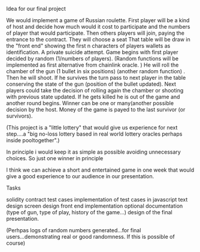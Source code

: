 Idea for our final project

We would implement a game of Russian roulette.
First player will be a kind of host and decide how much would it cost to participate and the numbers of player that would participate.
Then others players will join, paying the entrance to the contract. They will choose a seat
That table will be draw in the "front end" showing the first n characters of players wallets as identification. A private suicide attempt.
Game begins with first player decided by random (1/numbers of players).
(Random functions will be implemented as first alternative from chainlink oracle. )
He will roll the chamber of the gun (1 bullet in six positions) (another random function)
. Then he will shoot. If he survives the turn pass to next player in the table conserving the state of the gun
(position of the bullet updated). Next players could take the decision of rolling again the chamber or shooting with previous state updated.
If he gets killed he is out of the game and another round begins.
Winner can be one or many(another possible decision by the host.
Money of the game is payed to the last survivor (or survivors).

(This project is a "little lottery" that would give us experience for next step....a "big  no-loss lottery based in real world lottery oracles  perhaps inside pooltogether".)


In principle i would keep it as simple as possible avoiding unnecessary choices. So just one winner in principle

I think we can achieve a short and entertained game in one week that would give a good experience to our audience in our presentation.


Tasks

solidity contract
test cases
implementation of test cases in javascript
text design
screen design
front end implementation
optional documentation (type of gun, type of play, history of the game...)
design of the final presentation.

(Perhpas logs of random numbers generated...for final users...demonstrating real or good randomness. If this is possible of course)
